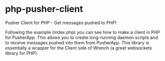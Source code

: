 php-pusher-client
=================

Pusher Client for PHP - Get messages pushed to PHP!

Following the example (index.php) you can see how to make a client in PHP for PusherApp.  This allows you to create long-running daemon scripts and to receive messages pushed into them from PusherApp.  This library is essentially a wrapper for the Client side of Wrench (a great websockets library for PHP).